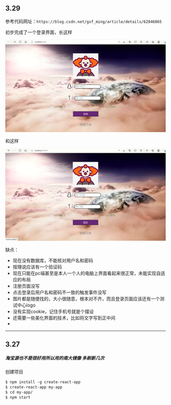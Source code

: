 ## 3.29

参考代码网址：`https://blog.csdn.net/gxf_ming/article/details/62046065`

初步完成了一个登录界面，长这样

![](https://github.com/halipai/MYIMAGES/raw/main/reactImages/image1.png)

和这样

![](https://github.com/halipai/MYIMAGES/raw/main/reactImages/image2.png)

缺点：

- 现在没有数据库，不能核对用户名和密码
- 按理说应该有一个验证码
- 现在只能在pc端甚至是本人一个人的电脑上界面看起来很正常，未能实现自适应的布局
- 注册页面没写
- 点击登录后用户名和密码不一致的触发事件没写
- 图片都是随便找的，大小很随意，根本对不齐，而且登录页面应该还有一个测试中心logo
- 没有实现cookie，记住手机号就是个摆设
- 还需要一些美化界面的技术，比如将文字写到正中间
- 
------

## 3.27

##### 淘宝源也不是很好用所以用的南大镜像 多刷新几次

创建项目

```
$ npm install -g create-react-app
$ create-react-app my-app
$ cd my-app/
$ npm start
```
